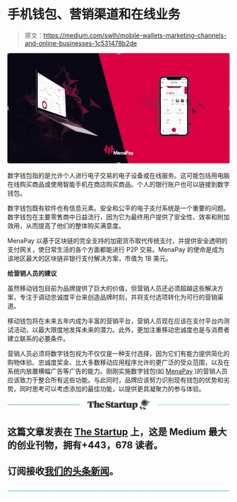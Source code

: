 # 手机钱包、营销渠道和在线业务

> 原文：<https://medium.com/swlh/mobile-wallets-marketing-channels-and-online-businesses-1c531478b2de>

![](img/adbaf6a1f278dbf9f4f8b7203aa419fc.png)

数字钱包指的是允许个人进行电子交易的电子设备或在线服务。这可能包括用电脑在线购买商品或使用智能手机在商店购买商品。个人的银行账户也可以链接到数字钱包。

数字钱包既有软件也有信息元素。安全和公平的电子支付系统是一个重要的问题。数字钱包在主要零售商中日益流行，因为它为最终用户提供了安全性、效率和附加效用，从而提高了他们的整体购买满意度。

MenaPay 以基于区块链的完全支持的加密货币取代传统支付，并提供安全透明的支付网关，使日常生活的各个方面都能进行 P2P 交易。MenaPay 的使命是成为该地区最大的区块链非银行支付解决方案，市值为 1B 美元。

**给营销人员的建议**

虽然移动钱包目前为品牌提供了巨大的价值，但营销人员还必须超越这些解决方案，专注于调动忠诚度平台来创造品牌时刻，并将支付选项转化为可行的营销渠道。

移动钱包将在未来五年内成为丰富的营销平台，营销人员现在应该在支付平台内测试活动，以最大限度地发挥未来的潜力。此外，更加注重移动忠诚度也是与消费者建立联系的必要条件。

营销人员必须将数字钱包视为不仅仅是一种支付选择，因为它们有能力提供简化的购物体验、忠诚度奖金、比大多数移动应用程序允许的更广泛的受众范围，以及在系统内放置横幅广告等广告的能力。刚刚实施数字钱包(如 [MenaPay](https://www.menapay.io/) )的营销人员应该致力于整合所有这些功能。与此同时，品牌应该努力识别现有钱包的优势和劣势，同时思考可以考虑添加的最佳功能，以提供更具凝聚力的参与体验。

[![](img/308a8d84fb9b2fab43d66c117fcc4bb4.png)](https://medium.com/swlh)

## 这篇文章发表在 [The Startup](https://medium.com/swlh) 上，这是 Medium 最大的创业刊物，拥有+443，678 读者。

## 订阅接收[我们的头条新闻](https://growthsupply.com/the-startup-newsletter/)。

[![](img/b0164736ea17a63403e660de5dedf91a.png)](https://medium.com/swlh)